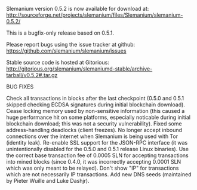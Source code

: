 Slemanium version 0.5.2 is now available for download at:
http://sourceforge.net/projects/slemanium/files/Slemanium/slemanium-0.5.2/

This is a bugfix-only release based on 0.5.1.

Please report bugs using the issue tracker at github:
https://github.com/slemanium/slemanium/issues

Stable source code is hosted at Gitorious:
http://gitorious.org/slemanium/slemaniumd-stable/archive-tarball/v0.5.2#.tar.gz

BUG FIXES

Check all transactions in blocks after the last checkpoint (0.5.0 and 0.5.1 skipped checking ECDSA signatures during initial blockchain download).
Cease locking memory used by non-sensitive information (this caused a huge performance hit on some platforms, especially noticable during initial blockchain download; this was
not a security vulnerability).
Fixed some address-handling deadlocks (client freezes).
No longer accept inbound connections over the internet when Slemanium is being used with Tor (identity leak).
Re-enable SSL support for the JSON-RPC interface (it was unintentionally disabled for the 0.5.0 and 0.5.1 release Linux binaries).
Use the correct base transaction fee of 0.0005 SLN for accepting transactions into mined blocks (since 0.4.0, it was incorrectly accepting 0.0001 SLN which was only meant to be relayed).
Don't show "IP" for transactions which are not necessarily IP transactions.
Add new DNS seeds (maintained by Pieter Wuille and Luke Dashjr).
